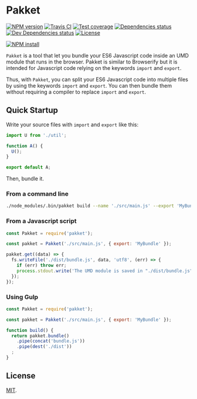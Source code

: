 # Pakket

[![NPM version][npm-image]][npm-url]
[![Travis CI][travis-image]][travis-url]
[![Test coverage][coveralls-image]][coveralls-url]
[![Dependencies status][dependencies-image]][dependencies-url]
[![Dev Dependencies status][devdependencies-image]][devdependencies-url]
[![License][license-image]](LICENSE.md)
<!--- [![node version][node-image]][node-url] -->
[![NPM install][npm-install-image]][npm-install-url]

`Pakket` is a tool that let you bundle your ES6 Javascript code inside an UMD module that runs in the browser. Pakket is similar to Browserify but it is intended for Javascript code relying on the keywords `import` and `export`.

Thus, with `Pakket`, you can split your ES6 Javascript code into multiple files by using the keywords `import` and `export`. You can then bundle them without requiring a compiler to replace `import` and `export`.


## Quick Startup

Write your source files with `import` and `export` like this:

```javascript
import U from './util';

function A() {
  U();
}

export default A;
```

Then, bundle it.


### From a command line

```bash
./node_modules/.bin/pakket build --name './src/main.js' --export 'MyBundle' --outpout '/dist/bundle.js'
```

### From a Javascript script

```javascript
const Pakket = require('pakket');

const pakket = Pakket('./src/main.js', { export: 'MyBundle' });

pakket.get((data) => {
  fs.writeFile('./dist/bundle.js', data, 'utf8', (err) => {
    if (err) throw err;
    process.stdout.write('The UMD module is saved in "./dist/bundle.js"\n');
  });
});
```

### Using Gulp

```javascript
const Pakket = require('pakket');

const pakket = Pakket('./src/main.js', { export: 'MyBundle' });

function build() {
  return pakket.bundle()
    .pipe(concat('bundle.js'))
    .pipe(dest('./dist'))
  ;
}
```

## License

[MIT](LICENSE.md).

<!--- URls -->

[npm-image]: https://img.shields.io/npm/v/pakket.svg?style=flat-square
[npm-install-image]: https://nodei.co/npm/pakket.png?compact=true
[node-image]: https://img.shields.io/badge/node.js-%3E=_0.10-green.svg?style=flat-square
[download-image]: https://img.shields.io/npm/dm/pakket.svg?style=flat-square
[travis-image]: https://img.shields.io/travis/jclo/pakket.svg?style=flat-square
[coveralls-image]: https://img.shields.io/coveralls/jclo/pakket/master.svg?style=flat-square
[dependencies-image]: https://david-dm.org/jclo/pakket/status.svg?theme=shields.io
[devdependencies-image]: https://david-dm.org/jclo/pakket/dev-status.svg?theme=shields.io
[license-image]: https://img.shields.io/npm/l/pakket.svg?style=flat-square

[npm-url]: https://www.npmjs.com/package/pakket
[npm-install-url]: https://nodei.co/npm/pakket
[node-url]: http://nodejs.org/download
[download-url]: https://www.npmjs.com/package/pakket
[travis-url]: https://travis-ci.org/jclo/pakket
[coveralls-url]: https://coveralls.io/github/jclo/pakket?branch=master
[dependencies-url]: https://david-dm.org/jclo/pakket
[devdependencies-url]: https://david-dm.org/jclo/pakket?type=dev
[license-url]: http://opensource.org/licenses/MIT
